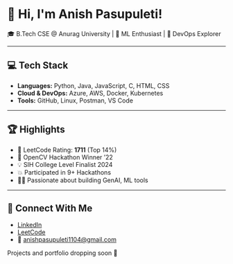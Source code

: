 # 👋 Hi, I'm Anish Pasupuleti!                 
                                  
🎓 B.Tech CSE @ Anurag University | 🧠 ML Enthusiast | 🚀 DevOps Explorer                                                             
      
---                                    
                                  
## 💻 Tech Stack                   
             
- **Languages:** Python, Java, JavaScript, C, HTML, CSS        
- **Cloud & DevOps:** Azure, AWS, Docker, Kubernetes    
- **Tools:** GitHub, Linux, Postman, VS Code
 
---

## 🏆 Highlights

- 🧠 LeetCode Rating: **1711** (Top 14%) 
- 🥇 OpenCV Hackathon Winner ’22
- 💡 SIH College Level Finalist 2024
- 💥 Participated in 9+ Hackathons
- 👨‍💻 Passionate about building GenAI, ML tools

--- 

## 🔗 Connect With Me

- [LinkedIn](https://www.linkedin.com/in/anishpasupuleti/)
- [LeetCode](https://leetcode.com/u/AnishSai/)
- 📧 anishpasupuleti1104@gmail.com

Projects and portfolio dropping soon 🚀

